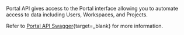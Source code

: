 Portal API gives access to the Portal interface allowing you to automate
access to data including Users, Workspaces, and Projects.

Refer to [Portal API
Swagger](https://portal-api.platform.quix.ai/swagger){target=_blank} for more
information.

